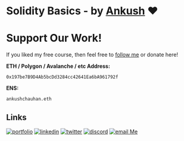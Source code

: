 # Solidity Basics - by [Ankush](https://bitly.com/ankushchauhan) ❤️ 

# Support Our Work!

If you liked my free course, then feel free to [follow me](https://linktr.ee/ankushchauhan) or donate here!

**ETH / Polygon / Avalanche / etc Address:** 
``` 
0x197be7B9D4Ab5bcDd3284cc42641Ea6bA961792f 
``` 

**ENS:** 

```
ankushchauhan.eth
```

## Links 

[![portfolio](https://img.shields.io/badge/my_portfolio-000?style=for-the-badge&logo=ko-fi&logoColor=white)](https://ankush.ml)
[![linkedin](https://img.shields.io/badge/linkedin-0A66C2?style=for-the-badge&logo=linkedin&logoColor=white)](https://www.linkedin.com/in/ankushchauhan14)
[![twitter](https://img.shields.io/badge/twitter-1DA1F2?style=for-the-badge&logo=twitter&logoColor=white)](https://twitter.com/anproghub)
[![discord](https://img.shields.io/badge/discord-000?style=for-the-badge&logo=discord&logoColor=white)](https://discord.com/invite/GXc8Y7p)
[![email Me](https://img.shields.io/badge/gmail-101010?style=for-the-badge&logo=gmail&logoColor=white)](mailto:ac.ankushchauhan.2006@gmail.com)

